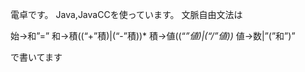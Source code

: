 電卓です。
Java,JavaCCを使っています。
文脈自由文法は

始→和”=”
和→積((“+”積)|(“-”積))*
積→値((“*”値)|(“/”値))*
値→数|”(”和”)”

で書いてます
